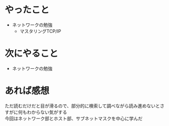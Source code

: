 # やったこと
* ネットワークの勉強
  * マスタリングTCP/IP
# 次にやること
* ネットワークの勉強
# あれば感想
ただ読むだけだと目が滑るので、部分的に検索して調べながら読み進めないとさすがに何もわからない気がする  
今回はネットワーク部とホスト部、サブネットマスクを中心に学んだ
